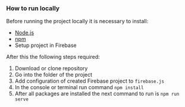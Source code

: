 ### How to run locally

Before running the project locally it is necessary to install:
- [Node.js](https://nodejs.org/en/download)
- [npm](https://www.npmjs.com/)
- Setup project in Firebase

After this the following steps required:
1. Download or clone repository
2. Go into the folder of the project
3. Add configuration of created Firebase project to `firebase.js`
4. In the console or terminal run command `npm install`
5. After all packages are installed the next command to run is `npm run serve`

